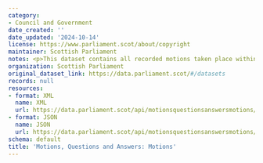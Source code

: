 ```yaml
---
category:
- Council and Government
date_created: ''
date_updated: '2024-10-14'
license: https://www.parliament.scot/about/copyright
maintainer: Scottish Parliament
notes: <p>This dataset contains all recorded motions taken place within the Parliament.</p>
organization: Scottish Parliament
original_dataset_link: https://data.parliament.scot/#/datasets
records: null
resources:
- format: XML
  name: XML
  url: https://data.parliament.scot/api/motionsquestionsanswersmotions/xml
- format: JSON
  name: JSON
  url: https://data.parliament.scot/api/motionsquestionsanswersmotions/json
schema: default
title: 'Motions, Questions and Answers: Motions'
---
```

